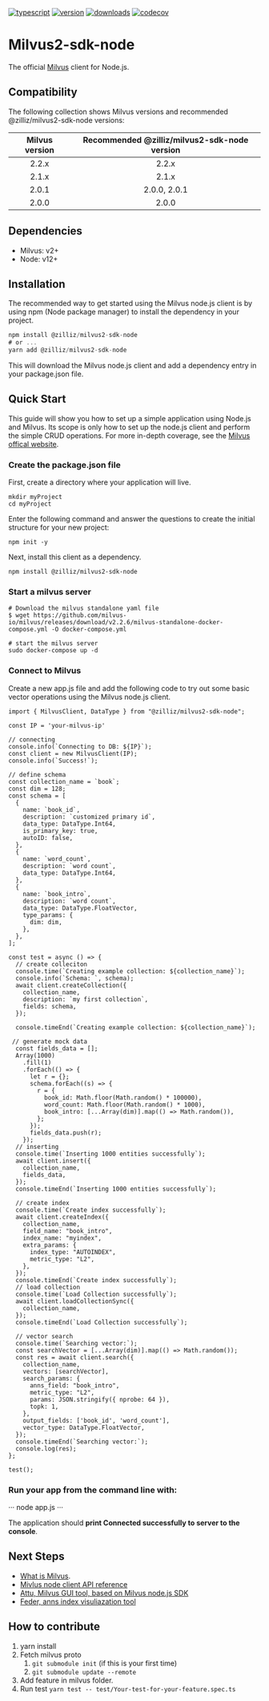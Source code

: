 [![typescript](https://badges.aleen42.com/src/typescript.svg)](https://badges.aleen42.com/src/typescript.svg)
[![version](https://img.shields.io/npm/v/@zilliz/milvus2-sdk-node)](https://img.shields.io/npm/v/@zilliz/milvus2-sdk-node)
[![downloads](https://img.shields.io/npm/dw/@zilliz/milvus2-sdk-node)](https://img.shields.io/npm/dw/@zilliz/milvus2-sdk-node)
[![codecov](https://codecov.io/gh/milvus-io/milvus-sdk-node/branch/main/graph/badge.svg?token=Zu5FwWstwI)](https://codecov.io/gh/milvus-io/milvus-sdk-node)

# Milvus2-sdk-node

The official [Milvus](https://github.com/milvus-io/milvus) client for Node.js.

## Compatibility

The following collection shows Milvus versions and recommended @zilliz/milvus2-sdk-node versions:

| Milvus version | Recommended @zilliz/milvus2-sdk-node version |
| :------------: | :------------------------------------------: |
|     2.2.x      |                    2.2.x                     |
|     2.1.x      |                    2.1.x                     |
|     2.0.1      |                 2.0.0, 2.0.1                 |
|     2.0.0      |                    2.0.0                     |

## Dependencies

- Milvus: v2+
- Node: v12+

## Installation

The recommended way to get started using the Milvus node.js client is by using npm (Node package manager) to install the dependency in your project.

```javascript
npm install @zilliz/milvus2-sdk-node
# or ...
yarn add @zilliz/milvus2-sdk-node
```

This will download the Milvus node.js client and add a dependency entry in your package.json file.

## Quick Start

This guide will show you how to set up a simple application using Node.js and Milvus. Its scope is only how to set up the node.js client and perform the simple CRUD operations. For more in-depth coverage, see the [Milvus offical website](https://milvus.io/).

### Create the package.json file

First, create a directory where your application will live.

```
mkdir myProject
cd myProject
```

Enter the following command and answer the questions to create the initial structure for your new project:

```
npm init -y
```

Next, install this client as a dependency.

```
npm install @zilliz/milvus2-sdk-node
```

### Start a milvus server

```
# Download the milvus standalone yaml file
$ wget https://github.com/milvus-io/milvus/releases/download/v2.2.6/milvus-standalone-docker-compose.yml -O docker-compose.yml

# start the milvus server
sudo docker-compose up -d

```

### Connect to Milvus

Create a new app.js file and add the following code to try out some basic vector operations using the Milvus node.js client.

```
import { MilvusClient, DataType } from "@zilliz/milvus2-sdk-node";

const IP = 'your-milvus-ip'

// connecting
console.info(`Connecting to DB: ${IP}`);
const client = new MilvusClient(IP);
console.info(`Success!`);

// define schema
const collection_name = `book`;
const dim = 128;
const schema = [
  {
    name: `book_id`,
    description: `customized primary id`,
    data_type: DataType.Int64,
    is_primary_key: true,
    autoID: false,
  },
  {
    name: `word_count`,
    description: `word count`,
    data_type: DataType.Int64,
  },
  {
    name: `book_intro`,
    description: `word count`,
    data_type: DataType.FloatVector,
    type_params: {
      dim: dim,
    },
  },
];

const test = async () => {
  // create colleciton
  console.time(`Creating example collection: ${collection_name}`);
  console.info(`Schema: `, schema);
  await client.createCollection({
    collection_name,
    description: `my first collection`,
    fields: schema,
  });

  console.timeEnd(`Creating example collection: ${collection_name}`);

 // generate mock data
  const fields_data = [];
  Array(1000)
    .fill(1)
    .forEach(() => {
      let r = {};
      schema.forEach((s) => {
        r = {
          book_id: Math.floor(Math.random() * 100000),
          word_count: Math.floor(Math.random() * 1000),
          book_intro: [...Array(dim)].map(() => Math.random()),
        };
      });
      fields_data.push(r);
    });
  // inserting
  console.time(`Inserting 1000 entities successfully`);
  await client.insert({
    collection_name,
    fields_data,
  });
  console.timeEnd(`Inserting 1000 entities successfully`);

  // create index
  console.time(`Create index successfully`);
  await client.createIndex({
    collection_name,
    field_name: "book_intro",
    index_name: "myindex",
    extra_params: {
      index_type: "AUTOINDEX",
      metric_type: "L2",
    },
  });
  console.timeEnd(`Create index successfully`);
  // load collection
  console.time(`Load Collection successfully`);
  await client.loadCollectionSync({
    collection_name,
  });
  console.timeEnd(`Load Collection successfully`);

  // vector search
  console.time(`Searching vector:`);
  const searchVector = [...Array(dim)].map(() => Math.random());
  const res = await client.search({
    collection_name,
    vectors: [searchVector],
    search_params: {
      anns_field: "book_intro",
      metric_type: "L2",
      params: JSON.stringify({ nprobe: 64 }),
      topk: 1,
    },
    output_fields: ['book_id', 'word_count'],
    vector_type: DataType.FloatVector,
  });
  console.timeEnd(`Searching vector:`);
  console.log(res);
};

test();
```

### Run your app from the command line with:

···
node app.js
···

The application should **print Connected successfully to server to the console**.

## Next Steps

- [What is Milvus](https://milvus.io/).
- [Mivlus node client API reference](https://milvus.io/api-reference/node/v2.2.x/About.md)
- [Attu, Milvus GUI tool, based on Milvus node.js SDK](https://github.com/zilliztech/attu)
- [Feder, anns index visuliazation tool](https://github.com/zilliztech/feder)

## How to contribute

1. yarn install
2. Fetch milvus proto
   1. `git submodule init` (if this is your first time)
   2. `git submodule update --remote`
3. Add feature in milvus folder.
4. Run test `yarn test -- test/Your-test-for-your-feature.spec.ts`
